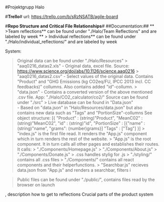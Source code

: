 #Projektgrupp Halo

#__Trello__#
url: https://trello.com/b/sRzNSATB/agile-board

#__Repo Structure and Critical File Relationships__#
##Documentation:##
** >Team reflections** can be found under "./Halo/Team Reflections" and are labeled by week
** > Individual reflections** can be found under "./Halo/individual_reflections/<Name>" and are labeled by week 

System: 
 > Original data can be found under "./Halo/Resources"
	> "aaq0216_datas2.xls" 	- Original data, excel file. Source: https://www.science.org/doi/abs/10.1126/science.aaq0216
	> "aaq0216_datas2.csv" 	- Select values of the original data. Contains "Product" and "GHG Emissions (kg CO2eq/FU, IPCC 2013 incl. CC feedbacks)" 
				  collumns. Also contains added "id"-collumn.
	> "data.json" 		- Contains a converted version of the above mentioned .csv file.
 App: "./Halo/CO2_calculator/co2/"
  > Source can be found under "./src"
  	> Live database can be found in "Data.json" 	
				- Based on "data.json" in "Halo/Resources/data.json" but also contains new data such as "Tags" and "PortionSize"-collumns
				  See object structure: [{
							  "Product"	: (string)"Product", 
							  "MeanC02"	: (string)"MeanC02",
							  "id"		: (string)"id",
							  "PortionSize"	: [{"name" : (string)"name",
							  		    "grams": (number)grams}]
							  "Tags"	: ["Tag"]
							}]
	> "index.js" is the first file read. It renders the "App.js" component which in turn renders the rest of the website.
	> "App.js" is the root component. It in turn calls all other pages and establishes their routes. It calls:
		> "./Components/Homepage.js"
		> "./Components/About.js"
		> "./Components/Donate.js"
	> <filename>.css handles stylig for <filename>.js
	> "./styling/" contains all .css files
	> "./Components/" contains all react components and their helperfunctions.
		> "Searchbar.js" recieves data.json from "App.js" and renders a searchbar, filters i
 
  > Public files can be found under "./public/", contains files read by the browser on launch

, description how to get to reflections
Crucial parts of the product system


